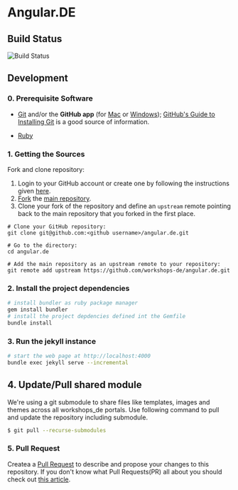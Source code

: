 # Angular.DE

## Build Status
![Build Status](https://github.com/workshops-de/angular.de/workflows/Build%20Jekyll%20and%20Deploy%20to%20Firebase/badge.svg?branch=master)

## Development

### 0. Prerequisite Software

* [Git](http://git-scm.com) and/or the **GitHub app** (for [Mac](http://mac.github.com) or
  [Windows](http://windows.github.com)); [GitHub's Guide to Installing
  Git](https://help.github.com/articles/set-up-git) is a good source of information.

* [Ruby](https://www.ruby-lang.org/en/)

### 1. Getting the Sources

Fork and clone repository:

1. Login to your GitHub account or create one by following the instructions given
   [here](https://github.com/signup/free).
2. [Fork](http://help.github.com/forking) the [main repository](https://github.com/workshops-de/angular.de).
3. Clone your fork of the repository and define an `upstream` remote pointing back to
   the main repository that you forked in the first place.

```shell
# Clone your GitHub repository:
git clone git@github.com:<github username>/angular.de.git

# Go to the directory:
cd angular.de

# Add the main repository as an upstream remote to your repository:
git remote add upstream https://github.com/workshops-de/angular.de.git
```

### 2. Install the project dependencies
```bash
# install bundler as ruby package manager
gem install bundler
# install the project depdencies defined int the Gemfile
bundle install
```

### 3. Run the jekyll instance

```bash
# start the web page at http://localhost:4000
bundle exec jekyll serve --incremental
```

## 4. Update/Pull shared module

We're using a git submodule to share files like templates, images and themes across all workshops_de portals. Use following command to pull and update the repository including submodule.

```bash
$ git pull --recurse-submodules
```

### 5. Pull Request
Createa a [Pull Request](https://help.github.com/articles/creating-a-pull-request/) to describe and propose your changes to this repository.
If you don't know what Pull Requests(PR) all about you should check out [this article](https://help.github.com/articles/about-pull-requests/).
